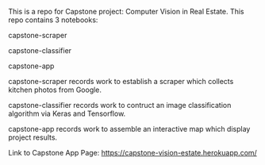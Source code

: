 This is a repo for Capstone project: Computer Vision in Real Estate. This repo contains 3 notebooks:

capstone-scraper

capstone-classifier

capstone-app

capstone-scraper records work to establish a scraper which collects kitchen photos from Google.

capstone-classifier records work to contruct an image classification algorithm via Keras and Tensorflow.

capstone-app records work to assemble an interactive map which display project results.


Link to Capstone App Page: https://capstone-vision-estate.herokuapp.com/

